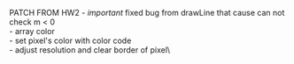 PATCH FROM HW2
     - *important* fixed bug from drawLine that cause can not check m < 0\
     - array color\
     - set pixel's color with color code\
     - adjust resolution and clear border of pixel\
